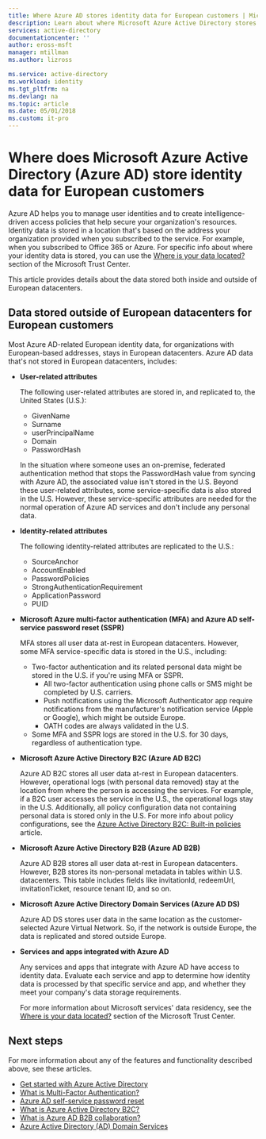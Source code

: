 ```yaml
---
title: Where Azure AD stores identity data for European customers | Microsoft Docs
description: Learn about where Microsoft Azure Active Directory stores identity-related data for its European customers.
services: active-directory
documentationcenter: ''
author: eross-msft
manager: mtillman
ms.author: lizross

ms.service: active-directory
ms.workload: identity
ms.tgt_pltfrm: na
ms.devlang: na
ms.topic: article
ms.date: 05/01/2018
ms.custom: it-pro
---
```


# Where does Microsoft Azure Active Directory (Azure AD) store identity data for European customers
Azure AD helps you to manage user identities and to create intelligence-driven access policies that help secure your organization's resources. Identity data is stored in a location that's based on the address your organization provided when you subscribed to the service. For example, when you subscribed to Office 365 or Azure. For specific info about where your identity data is stored, you can use the [Where is your data located?](https://www.microsoft.com/en-us/trustcenter/privacy/where-your-data-is-located) section of the Microsoft Trust Center.

This article provides details about the data stored both inside and outside of European datacenters.

## Data stored outside of European datacenters for European customers

Most Azure AD-related European identity data, for organizations with European-based addresses, stays in European datacenters. Azure AD data that's not stored in European datacenters, includes:

- **User-related attributes**
    
    The following user-related attributes are stored in, and replicated to, the United States (U.S.):
    - GivenName
    - Surname
    - userPrincipalName
    - Domain
    - PasswordHash

    In the situation where someone uses an on-premise, federated authentication method that stops the PasswordHash value from syncing with Azure AD, the associated value isn't stored in the U.S. Beyond these user-related attributes, some service-specific data is also stored in the U.S. However, these service-specific attributes are needed for the normal operation of Azure AD services and don't include any personal data.

- **Identity-related attributes**
    
    The following identity-related attributes are replicated to the U.S.:
    -   SourceAnchor
    -   AccountEnabled
    -   PasswordPolicies
    -   StrongAuthenticationRequirement
    -   ApplicationPassword
    -   PUID

- **Microsoft Azure multi-factor authentication (MFA) and Azure AD self-service password reset (SSPR)**
    
    MFA stores all user data at-rest in European datacenters. However, some MFA service-specific data is stored in the U.S., including:
    
    - Two-factor authentication and its related personal data might be stored in the U.S. if you're using MFA or SSPR.
        - All two-factor authentication using phone calls or SMS might be completed by U.S. carriers.
        - Push notifications using the Microsoft Authenticator app require notifications from the manufacturer's notification service (Apple or Google), which might be outside Europe.
        - OATH codes are always validated in the U.S. 
    - Some MFA and SSPR logs are stored in the U.S. for 30 days, regardless of authentication type.

- **Microsoft Azure Active Directory B2C (Azure AD B2C)**

    Azure AD B2C stores all user data at-rest in European datacenters. However, operational logs (with personal data removed) stay at the location from where the person is accessing the services. For example, if a B2C user accesses the service in the U.S., the operational logs stay in the U.S. Additionally, all policy configuration data not containing personal data is stored only in the U.S. For more info about policy configurations, see the [Azure Active Directory B2C: Built-in policies](https://docs.microsoft.com/en-us/azure/active-directory-b2c/active-directory-b2c-reference-policies) article.

- **Microsoft Azure Active Directory B2B (Azure AD B2B)** 
    
    Azure AD B2B stores all user data at-rest in European datacenters. However, B2B stores its non-personal metadata in tables within U.S. datacenters. This table includes fields like invitationId, redeemUrl, invitationTicket, resource tenant ID, and so on.

- **Microsoft Azure Active Directory Domain Services (Azure AD DS)**

    Azure AD DS stores user data in the same location as the customer-selected Azure Virtual Network. So, if the network is outside Europe, the data is replicated and stored outside Europe.

- **Services and apps integrated with Azure AD**

    Any services and apps that integrate with Azure AD have access to identity data. Evaluate each service and app to determine how identity data is processed by that specific service and app, and whether they meet your company's data storage requirements.

    For more information about Microsoft services' data residency, see the [Where is your data located?](https://www.microsoft.com/en-us/trustcenter/privacy/where-your-data-is-located) section of the Microsoft Trust Center.

## Next steps
For more information about any of the features and functionality described above, see these articles.
- [Get started with Azure Active Directory](get-started-azure-ad.md)
- [What is Multi-Factor Authentication?](https://docs.microsoft.com/en-us/azure/active-directory/authentication/multi-factor-authentication)
- [Azure AD self-service password reset](https://docs.microsoft.com/en-us/azure/active-directory/authentication/active-directory-passwords-overview)
- [What is Azure Active Directory B2C?](https://docs.microsoft.com/en-us/azure/active-directory-b2c/active-directory-b2c-overview)
- [What is Azure AD B2B collaboration?](https://docs.microsoft.com/en-us/azure/active-directory/active-directory-b2b-what-is-azure-ad-b2b)
- [Azure Active Directory (AD) Domain Services](https://docs.microsoft.com/en-us/azure/active-directory-domain-services/active-directory-ds-overview)
